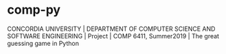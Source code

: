 # comp-py
CONCORDIA UNIVERSITY | DEPARTMENT OF COMPUTER SCIENCE AND SOFTWARE ENGINEERING | Project | COMP 6411, Summer2019 | The great guessing game in Python
